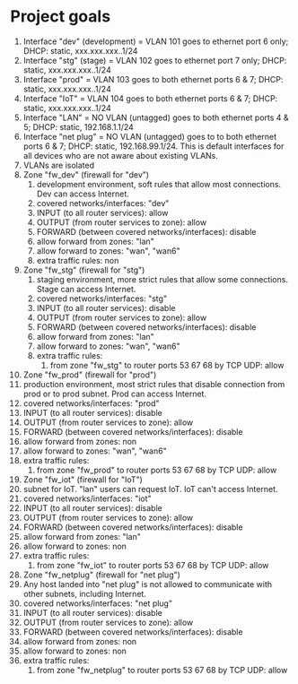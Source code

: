 # Project goals

1. Interface "dev" (development) = VLAN 101 goes to ethernet port 6 only; DHCP: static, xxx.xxx.xxx..1/24
2. Interface "stg" (stage) = VLAN 102 goes to ethernet port 7 only; DHCP: static, xxx.xxx.xxx..1/24
3. Interface "prod" = VLAN 103 goes to both ethernet ports 6 & 7; DHCP: static, xxx.xxx.xxx..1/24
4. Interface "IoT" = VLAN 104 goes to both ethernet ports 6 & 7; DHCP: static, xxx.xxx.xxx..1/24
5. Interface "LAN" = NO VLAN (untagged) goes to both ethernet ports 4 & 5; DHCP: static, 192.168.1.1/24
6. Interface "net plug" = NO VLAN (untagged) goes to to both ethernet ports 6 & 7; DHCP: static, 192.168.99.1/24. This is default interfaces for all devices who are not aware about existing VLANs.
7. VLANs are isolated
8. Zone "fw_dev" (firewall for "dev")
   1. development environment, soft rules that allow most connections. Dev can access Internet.
   2. covered networks/interfaces: "dev"
   3. INPUT (to all router services): allow
   4. OUTPUT (from router services to zone): allow
   5. FORWARD (between covered networks/interfaces): disable
   6. allow forward from zones: "lan"
   7. allow forward to zones: "wan", "wan6"
   8. extra traffic rules: non
9. Zone "fw_stg" (firewall for "stg")
   1. staging environment, more strict rules that allow some connections. Stage can access Internet.
   2. covered networks/interfaces: "stg"
   3. INPUT (to all router services): disable
   4. OUTPUT (from router services to zone): allow
   5. FORWARD (between covered networks/interfaces): disable
   6. allow forward from zones: "lan"
   7. allow forward to zones: "wan", "wan6"
   8. extra traffic rules:
      1. from zone "fw_stg" to router ports 53 67 68 by TCP UDP: allow
10. Zone "fw_prod" (firewall for "prod")
   1. production environment, most strict rules that disable connection from prod or to prod subnet. Prod can access Internet.
   2. covered networks/interfaces: "prod"
   3. INPUT (to all router services): disable
   4. OUTPUT (from router services to zone): allow
   5. FORWARD (between covered networks/interfaces): disable
   6. allow forward from zones: non
   7. allow forward to zones: "wan", "wan6"
   8. extra traffic rules:
      1. from zone "fw_prod" to router ports 53 67 68 by TCP UDP: allow
11. Zone "fw_iot" (firewall for "IoT")
   1. subnet for IoT. "lan" users can request IoT. IoT can't access Internet.
   2. covered networks/interfaces: "iot"
   3. INPUT (to all router services): disable
   4. OUTPUT (from router services to zone): allow
   5. FORWARD (between covered networks/interfaces): disable
   6. allow forward from zones: "lan"
   7. allow forward to zones: non
   8. extra traffic rules:
      1. from zone "fw_iot" to router ports 53 67 68 by TCP UDP: allow
12. Zone "fw_netplug" (firewall for "net plug")
   1. Any host landed into "net plug" is not allowed to communicate with other subnets, including Internet.
   2. covered networks/interfaces: "net plug"
   3. INPUT (to all router services): disable
   4. OUTPUT (from router services to zone): allow
   5. FORWARD (between covered networks/interfaces): disable
   6. allow forward from zones: non
   7. allow forward to zones: non
   8. extra traffic rules:
      1. from zone "fw_netplug" to router ports 53 67 68 by TCP UDP: allow
